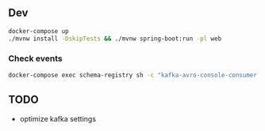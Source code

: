 
## Dev

```bash
docker-compose up
./mvnw install -DskipTests && ./mvnw spring-boot:run -pl web
```

### Check events

```bash
docker-compose exec schema-registry sh -c "kafka-avro-console-consumer --bootstrap-server kafka:29092 --topic job-log --from-beginning --property print.key=true --key-deserializer=org.apache.kafka.common.serialization.StringDeserializer"
```

## TODO

* optimize kafka settings